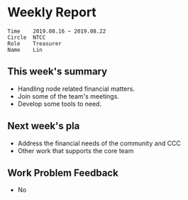 # Weekly Report 
```
Time	2019.08.16 ~ 2019.08.22
Circle	NTCC
Role	Treasurer
Name	Lin
```
## This week's summary
- Handling node related financial matters.
- Join some of the team's meetings.
- Develop some tools to need.
## Next week's pla
- Address the financial needs of the community and CCC
- Other work that supports the core team
## Work Problem Feedback
- No